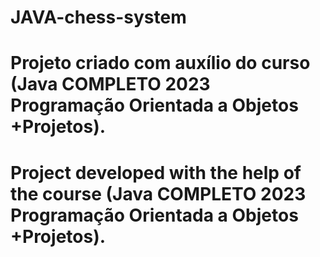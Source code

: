 # JAVA-chess-system

# Projeto criado com auxílio do curso (Java COMPLETO 2023 Programação Orientada a Objetos +Projetos).
# Project developed with the help of the course (Java COMPLETO 2023 Programação Orientada a Objetos +Projetos).
